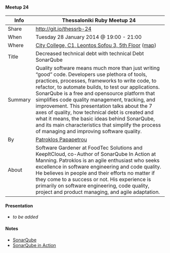 #### Meetup 24

| Info         | Thessaloniki Ruby Meetup 24 |
| ------------ | --------------------------- |
| Share        | http://git.io/thessrb-24 |
| When         | Tuesday 28 January 2014 @ 19:00 - 21:00 |
| Where        | [City College, C1, Leontos Sofou 3, 5th Floor](http://tinyurl.com/ldpoy8s) ([map](http://goo.gl/maps/Qec7e)) |
| Title        | Decreased technical debt with technical Debt SonarQube |
| Summary      | Quality software means much more than just writing “good” code. Developers use plethora of tools, practices, processes, frameworks to write code, to refactor, to automate builds, to test our applications. SonarQube is a free and opensource platform  that simplifies code quality management, tracking, and improvement. This presentation talks about the 7 axes of quality, how technical debt is created and what it means, the basic ideas behind SonarQube, and its main characteristics that simplify the process of managing and improving software quality. |
| By           | [Patroklos Papapetrou](https://github.com/ppapapetrou76) |
| About        | Software Gardener at FoodTec Solutions and KeepItCloud, co-Author of SonarQube In Action at Manning. Patroklos is an agile enthusiast who seeks excellence in software engineering and code quality. He believes in people and their efforts no matter if they come to a success or not. His experience is primarily on software engineering, code quality, project and product managing, and agile adaptation. |

#### Presentation

* *to be added*

#### Notes

* [SonarQube](http://www.sonarqube.org/)
* [SonarQube in Action](http://affiliate.manning.com/idevaffiliate.php?id=1233_299)
